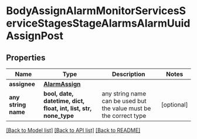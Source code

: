 # BodyAssignAlarmMonitorServicesServiceStagesStageAlarmsAlarmUuidAssignPost


## Properties
Name | Type | Description | Notes
------------ | ------------- | ------------- | -------------
**assignee** | [**AlarmAssign**](AlarmAssign.md) |  | 
**any string name** | **bool, date, datetime, dict, float, int, list, str, none_type** | any string name can be used but the value must be the correct type | [optional]

[[Back to Model list]](../README.md#documentation-for-models) [[Back to API list]](../README.md#documentation-for-api-endpoints) [[Back to README]](../README.md)



